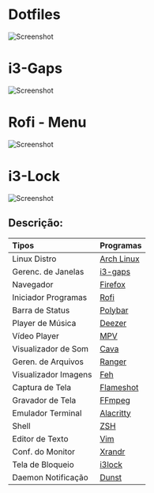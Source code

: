 # Dotfiles

![Screenshot](https://github.com/fffranks/dotfiles/blob/master/imagens/Logo2.png)

# i3-Gaps

![Screenshot](https://github.com/fffranks/dotfiles/blob/master/imagens/My%20i3wm.png)

# Rofi - Menu

![Screenshot](https://github.com/fffranks/dotfiles/blob/master/imagens/My%20Rofi%20-%20Menu.png)

# i3-Lock

![Screenshot](https://github.com/fffranks/dotfiles/blob/master/imagens/My%20i3Lock.png)

## Descrição:

| Tipos               | Programas                                                                                                                           |
| :------------------ | :---------------------------------------------------------------------------------------------------------------------------------- |
| Linux Distro        | [Arch Linux](https://www.archlinux.org/)                                                                                            |                                                                                       
| Gerenc. de Janelas  | [i3-gaps](https://github.com/Airblader/i3)                                                                                          |                                                                                             
| Navegador           | [Firefox](https://www.mozilla.org/pt-BR/firefox/new/)                                                                                |
| Iniciador Programas | [Rofi](https://github.com/DaveDavenport/rofi)                                                                                         |
| Barra de Status     | [Polybar](https://github.com/jaagr/polybar)                                                                                         |
| Player de Música    | [Deezer](https://aur.archlinux.org/packages/deezer)                                        							    |
| Vídeo Player        | [MPV](https://mpv.io/)                                                                     					    |
| Visualizador de Som | [Cava](https://github.com/karlstav/cava)                                                                                            |
| Geren. de Arquivos  | [Ranger](https://github.com/ranger/ranger)                    									    |
| Visualizador Imagens| [Feh](http://feh.finalrewind.org/)                                                                                                   |                                                                                          
| Captura de Tela     | [Flameshot](https://github.com/lupoDharkael/flameshot)                                                                               |
| Gravador de Tela    | [FFmpeg](https://www.ffmpeg.org/)                                                                                                    |
| Emulador Terminal   | [Alacritty](https://github.com/alacritty/alacritty)                                                                                 |
| Shell               | [ZSH](https://www.zsh.org/)                                                                                                         |
| Editor de Texto     | [Vim](https://www.vim.org/)                                                    							    |
| Conf. do Monitor    | [Xrandr](https://wiki.archlinux.org/index.php/xrandr)                                                                               |
| Tela de Bloqueio    | [i3lock](https://i3wm.org/i3lock/)                                                                                                  |
| Daemon Notificação   | [Dunst](https://github.com/dunst-project/dunst)                                                                                     |
